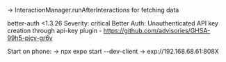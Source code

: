 -> InteractionManager.runAfterInteractions for fetching data


better-auth  <1.3.26
Severity: critical
Better Auth: Unauthenticated API key creation through api-key plugin - https://github.com/advisories/GHSA-99h5-pjcv-gr6v


Start on phone:
-> npx expo start --dev-client
-> exp://192.168.68.61:808X